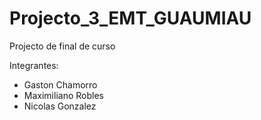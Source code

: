 # Projecto_3_EMT_GUAUMIAU

Projecto de final de curso 

Integrantes:
  - Gaston Chamorro
  - Maximiliano Robles
  - Nicolas Gonzalez
